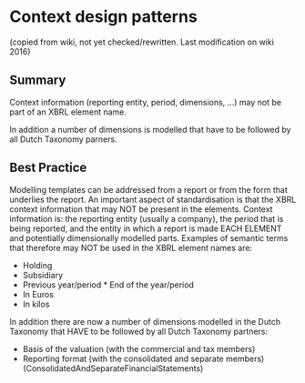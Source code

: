 
# Context design patterns
(copied from wiki, not yet checked/rewritten. Last modification on wiki 2016)

## Summary

Context information (reporting entity, period, dimensions, ...) may not be part of an XBRL element name.

In addition a number of dimensions is modelled that have to be followed by all Dutch Taxonomy parners.

## Best Practice
Modelling templates can be addressed from a report or from the form that underlies the report. An important aspect of standardisation is that the XBRL context information that may NOT be present in the elements. Context information is: the reporting entity (usually a company), the period that is being reported, and the entity in which a report is made EACH ELEMENT and potentially dimensionally modelled parts. Examples of semantic terms that therefore may NOT be used in the XBRL element names are:

- Holding
- Subsidiary
- Previous year/period * End of the year/period
- In Euros
- In kilos

In addition there are now a number of dimensions modelled in the Dutch Taxonomy that HAVE to be followed by all Dutch Taxonomy partners:

- Basis of the valuation (with the commercial and tax members)
- Reporting format (with the consolidated and separate members)(ConsolidatedAndSeparateFinancialStatements)
